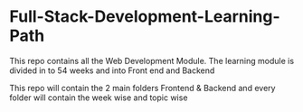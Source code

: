 # Full-Stack-Development-Learning-Path

This repo contains all the Web Development Module. The learning module is divided in to 54 weeks and into Front end and Backend

This repo will contain the 2 main folders Frontend & Backend and every folder will contain the week wise and topic wise
